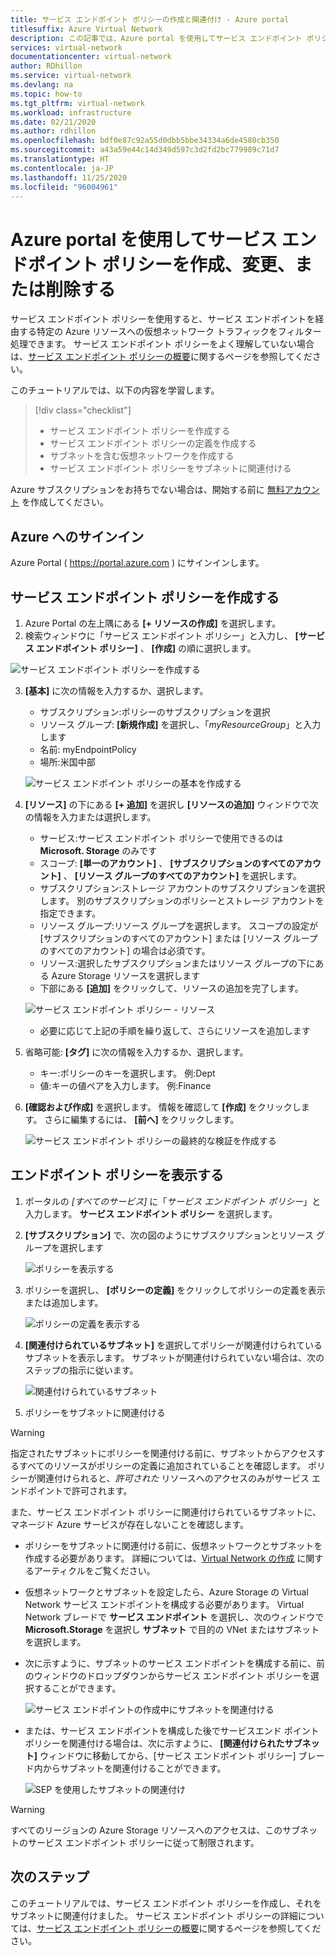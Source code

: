 ```yaml
---
title: サービス エンドポイント ポリシーの作成と関連付け - Azure portal
titlesuffix: Azure Virtual Network
description: この記事では、Azure portal を使用してサービス エンドポイント ポリシーを設定し、関連付ける方法について説明します。
services: virtual-network
documentationcenter: virtual-network
author: RDhillon
ms.service: virtual-network
ms.devlang: na
ms.topic: how-to
ms.tgt_pltfrm: virtual-network
ms.workload: infrastructure
ms.date: 02/21/2020
ms.author: rdhillon
ms.openlocfilehash: bdf0e87c92a55d0dbb5bbe34334a6de4580cb350
ms.sourcegitcommit: a43a59e44c14d349d597c3d2fd2bc779989c71d7
ms.translationtype: HT
ms.contentlocale: ja-JP
ms.lasthandoff: 11/25/2020
ms.locfileid: "96004961"
---
```

# <a name="create-change-or-delete-service-endpoint-policy-using-the-azure-portal"></a>Azure portal を使用してサービス エンドポイント ポリシーを作成、変更、または削除する

サービス エンドポイント ポリシーを使用すると、サービス エンドポイントを経由する特定の Azure リソースへの仮想ネットワーク トラフィックをフィルター処理できます。 サービス エンドポイント ポリシーをよく理解していない場合は、[サービス エンドポイント ポリシーの概要](virtual-network-service-endpoint-policies-overview.md)に関するページを参照してください。

 このチュートリアルでは、以下の内容を学習します。

> [!div class="checklist"]
> * サービス エンドポイント ポリシーを作成する
> * サービス エンドポイント ポリシーの定義を作成する
> * サブネットを含む仮想ネットワークを作成する
> * サービス エンドポイント ポリシーをサブネットに関連付ける

Azure サブスクリプションをお持ちでない場合は、開始する前に [無料アカウント](https://azure.microsoft.com/free/?WT.mc_id=A261C142F) を作成してください。

## <a name="sign-in-to-azure"></a>Azure へのサインイン 

Azure Portal ( https://portal.azure.com ) にサインインします。

## <a name="create-a-service-endpoint-policy"></a>サービス エンドポイント ポリシーを作成する

1. Azure Portal の左上隅にある **[+ リソースの作成]** を選択します。
2. 検索ウィンドウに「サービス エンドポイント ポリシー」と入力し、 **[サービス エンドポイント ポリシー]** 、 **[作成]** の順に選択します。

![サービス エンドポイント ポリシーを作成する](./media/virtual-network-service-endpoint-policies-portal/create-sep-resource.png)

3. **[基本]** に次の情報を入力するか、選択します。 

   - サブスクリプション:ポリシーのサブスクリプションを選択
   - リソース グループ: **[新規作成]** を選択し、「*myResourceGroup*」と入力します
   - 名前: myEndpointPolicy
   - 場所:米国中部
 
   ![サービス エンドポイント ポリシーの基本を作成する](./media/virtual-network-service-endpoint-policies-portal/create-sep-basics.png)

4. **[リソース]** の下にある **[+ 追加]** を選択し **[リソースの追加]** ウィンドウで次の情報を入力または選択します。

   - サービス:サービス エンドポイント ポリシーで使用できるのは **Microsoft. Storage** のみです
   - スコープ: **[単一のアカウント]** 、 **[サブスクリプションのすべてのアカウント]** 、 **[リソース グループのすべてのアカウント]** を選択します。
   - サブスクリプション:ストレージ アカウントのサブスクリプションを選択します。 別のサブスクリプションのポリシーとストレージ アカウントを指定できます。
   - リソース グループ:リソース グループを選択します。 スコープの設定が [サブスクリプションのすべてのアカウント] または [リソース グループのすべてのアカウント] の場合は必須です。  
   - リソース:選択したサブスクリプションまたはリソース グループの下にある Azure Storage リソースを選択します
   - 下部にある **[追加]** をクリックして、リソースの追加を完了します。

   ![サービス エンドポイント ポリシー - リソース](./media/virtual-network-service-endpoint-policies-portal/create-sep-add-resource.png)

   - 必要に応じて上記の手順を繰り返して、さらにリソースを追加します

5. 省略可能: **[タグ]** に次の情報を入力するか、選択します。
   
   - キー:ポリシーのキーを選択します。 例:Dept     
   - 値:キーの値ペアを入力します。 例:Finance

6. **[確認および作成]** を選択します。 情報を確認して **[作成]** をクリックします。 さらに編集するには、 **[前へ]** をクリックします。 

   ![サービス エンドポイント ポリシーの最終的な検証を作成する](./media/virtual-network-service-endpoint-policies-portal/create-sep-review-create.png)
  
## <a name="view-endpoint-policies"></a>エンドポイント ポリシーを表示する 

1. ポータルの *[すべてのサービス]* に「*サービス エンドポイント ポリシー*」と入力します。 **サービス エンドポイント ポリシー** を選択します。
2. **[サブスクリプション]** で、次の図のようにサブスクリプションとリソース グループを選択します

   ![ポリシーを表示する](./media/virtual-network-service-endpoint-policies-portal/sep-view.png)
       
3. ポリシーを選択し、 **[ポリシーの定義]** をクリックしてポリシーの定義を表示または追加します。

   ![ポリシーの定義を表示する](./media/virtual-network-service-endpoint-policies-portal/sep-policy-definition.png)

4. **[関連付けられているサブネット]** を選択してポリシーが関連付けられているサブネットを表示します。 サブネットが関連付けられていない場合は、次のステップの指示に従います。

   ![関連付けられているサブネット](./media/virtual-network-service-endpoint-policies-portal/sep-associated-subnets.png)
 
5. ポリシーをサブネットに関連付ける

>[!WARNING] 
> 指定されたサブネットにポリシーを関連付ける前に、サブネットからアクセスするすべてのリソースがポリシーの定義に追加されていることを確認します。 ポリシーが関連付けられると、*許可された* リソースへのアクセスのみがサービス エンドポイントで許可されます。 
>
> また、サービス エンドポイント ポリシーに関連付けられているサブネットに、マネージド Azure サービスが存在しないことを確認します。

- ポリシーをサブネットに関連付ける前に、仮想ネットワークとサブネットを作成する必要があります。 詳細については、[Virtual Network の作成](./quick-create-portal.md) に関するアーティクルをご覧ください。

- 仮想ネットワークとサブネットを設定したら、Azure Storage の Virtual Network サービス エンドポイントを構成する必要があります。 Virtual Network ブレードで **サービス エンドポイント** を選択し、次のウィンドウで **Microsoft.Storage** を選択し **サブネット** で目的の VNet またはサブネットを選択します。

- 次に示すように、サブネットのサービス エンドポイントを構成する前に、前のウィンドウのドロップダウンからサービス エンドポイント ポリシーを選択することができます。

    ![サービス エンドポイントの作成中にサブネットを関連付ける](./media/virtual-network-service-endpoint-policies-portal/vnet-config-service-endpoint-add-sep.png)

- または、サービス エンドポイントを構成した後でサービスエンド ポイント ポリシーを関連付ける場合は、次に示すように、 **[関連付けられたサブネット]** ウィンドウに移動してから、[サービス エンドポイント ポリシー] ブレード内からサブネットを関連付けることができます。

    ![SEP を使用したサブネットの関連付け](./media/virtual-network-service-endpoint-policies-portal/sep-edit-subnet-association.png)

>[!WARNING] 
>すべてのリージョンの Azure Storage リソースへのアクセスは、このサブネットのサービス エンドポイント ポリシーに従って制限されます。

## <a name="next-steps"></a>次のステップ
このチュートリアルでは、サービス エンドポイント ポリシーを作成し、それをサブネットに関連付けました。 サービス エンドポイント ポリシーの詳細については、[サービス エンドポイント ポリシーの概要](virtual-network-service-endpoint-policies-overview.md)に関するページを参照してください。

